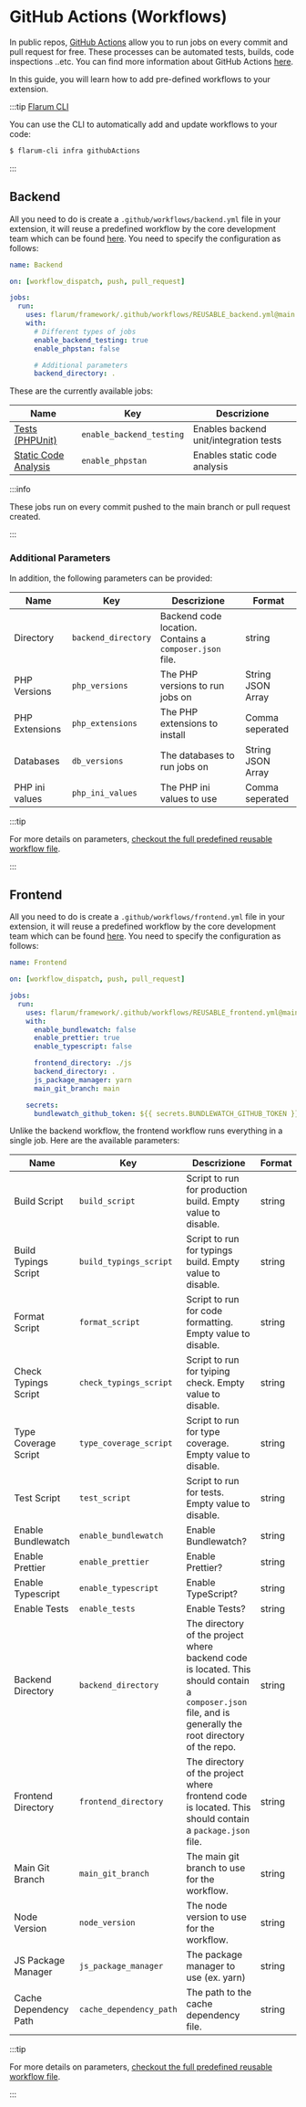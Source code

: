 # GitHub Actions (Workflows)

In public repos, [GitHub Actions](https://github.com/features/actions) allow you to run jobs on every commit and pull request for free. These processes can be automated tests, builds, code inspections ..etc. You can find more information about GitHub Actions [here](https://docs.github.com/en/actions).

In this guide, you will learn how to add pre-defined workflows to your extension.

:::tip [Flarum CLI](https://github.com/flarum/cli)

You can use the CLI to automatically add and update workflows to your code:
```bash
$ flarum-cli infra githubActions
```

:::

## Backend


All you need to do is create a `.github/workflows/backend.yml` file in your extension, it will reuse a predefined workflow by the core development team which can be found [here](https://github.com/flarum/framework/blob/main/.github/workflows/REUSABLE_backend.yml). You need to specify the configuration as follows:

```yaml
name: Backend

on: [workflow_dispatch, push, pull_request]

jobs:
  run:
    uses: flarum/framework/.github/workflows/REUSABLE_backend.yml@main
    with:
      # Different types of jobs
      enable_backend_testing: true
      enable_phpstan: false

      # Additional parameters
      backend_directory: .
```

These are the currently available jobs:

| Name                                            | Key                      | Descrizione                            |
| ----------------------------------------------- | ------------------------ | -------------------------------------- |
| [Tests (PHPUnit)](testing.md)                   | `enable_backend_testing` | Enables backend unit/integration tests |
| [Static Code Analysis](static-code-analysis.md) | `enable_phpstan`         | Enables static code analysis           |

:::info

These jobs run on every commit pushed to the main branch or pull request created.

:::

### Additional Parameters

In addition, the following parameters can be provided:

| Name           | Key                 | Descrizione                                             | Format            |
| -------------- | ------------------- | ------------------------------------------------------- | ----------------- |
| Directory      | `backend_directory` | Backend code location. Contains a `composer.json` file. | string            |
| PHP Versions   | `php_versions`      | The PHP versions to run jobs on                         | String JSON Array |
| PHP Extensions | `php_extensions`    | The PHP extensions to install                           | Comma seperated   |
| Databases      | `db_versions`       | The databases to run jobs on                            | String JSON Array |
| PHP ini values | `php_ini_values`    | The PHP ini values to use                               | Comma seperated   |

:::tip

For more details on parameters, [checkout the full predefined reusable workflow file](https://github.com/flarum/framework/blob/main/.github/workflows/REUSABLE_backend.yml).

:::

## Frontend

All you need to do is create a `.github/workflows/frontend.yml` file in your extension, it will reuse a predefined workflow by the core development team which can be found [here](https://github.com/flarum/framework/blob/main/.github/workflows/REUSABLE_frontend.yml). You need to specify the configuration as follows:

```yaml
name: Frontend

on: [workflow_dispatch, push, pull_request]

jobs:
  run:
    uses: flarum/framework/.github/workflows/REUSABLE_frontend.yml@main
    with:
      enable_bundlewatch: false
      enable_prettier: true
      enable_typescript: false

      frontend_directory: ./js
      backend_directory: .
      js_package_manager: yarn
      main_git_branch: main

    secrets:
      bundlewatch_github_token: ${{ secrets.BUNDLEWATCH_GITHUB_TOKEN }}
```

Unlike the backend workflow, the frontend workflow runs everything in a single job. Here are the available parameters:

| Name                  | Key                     | Descrizione                                                                                                                                              | Format |
| --------------------- | ----------------------- | -------------------------------------------------------------------------------------------------------------------------------------------------------- | ------ |
| Build Script          | `build_script`          | Script to run for production build. Empty value to disable.                                                                                              | string |
| Build Typings Script  | `build_typings_script`  | Script to run for typings build. Empty value to disable.                                                                                                 | string |
| Format Script         | `format_script`         | Script to run for code formatting. Empty value to disable.                                                                                               | string |
| Check Typings Script  | `check_typings_script`  | Script to run for tyiping check. Empty value to disable.                                                                                                 | string |
| Type Coverage Script  | `type_coverage_script`  | Script to run for type coverage. Empty value to disable.                                                                                                 | string |
| Test Script           | `test_script`           | Script to run for tests. Empty value to disable.                                                                                                         | string |
| Enable Bundlewatch    | `enable_bundlewatch`    | Enable Bundlewatch?                                                                                                                                      | string |
| Enable Prettier       | `enable_prettier`       | Enable Prettier?                                                                                                                                         | string |
| Enable Typescript     | `enable_typescript`     | Enable TypeScript?                                                                                                                                       | string |
| Enable Tests          | `enable_tests`          | Enable Tests?                                                                                                                                            | string |
| Backend Directory     | `backend_directory`     | The directory of the project where backend code is located. This should contain a `composer.json` file, and is generally the root directory of the repo. | string |
| Frontend Directory    | `frontend_directory`    | The directory of the project where frontend code is located. This should contain a `package.json` file.                                                  | string |
| Main Git Branch       | `main_git_branch`       | The main git branch to use for the workflow.                                                                                                             | string |
| Node Version          | `node_version`          | The node version to use for the workflow.                                                                                                                | string |
| JS Package Manager    | `js_package_manager`    | The package manager to use (ex. yarn)                                                                                                                    | string |
| Cache Dependency Path | `cache_dependency_path` | The path to the cache dependency file.                                                                                                                   | string |
 :::tip

For more details on parameters, [checkout the full predefined reusable workflow file](https://github.com/flarum/framework/blob/main/.github/workflows/REUSABLE_frontend.yml).

:::
